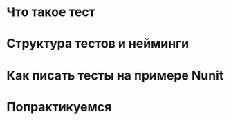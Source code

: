 # Что такое тест 
# Структура тестов и нейминги
# Как писать тесты на примере Nunit
# Попрактикуемся


